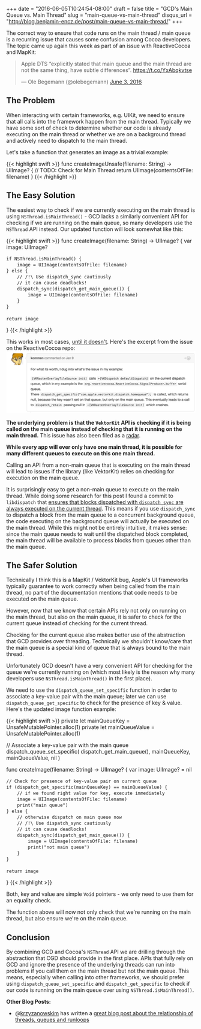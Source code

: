 +++
date = "2016-06-05T10:24:54-08:00"
draft = false
title = "GCD's Main Queue vs. Main Thread"
slug = "main-queue-vs-main-thread"
disqus_url = "http://blog.benjamin-encz.de/post/main-queue-vs-main-thread/"
+++

The correct way to ensure that code runs on the main thread / main queue is a recurring issue that causes some confusion among Cocoa developers. 
The topic came up again this week as part of an issue with ReactiveCocoa and MapKit: 

<blockquote class="twitter-tweet" data-lang="en"><p lang="en" dir="ltr">Apple DTS “explicitly stated that main queue and the main thread are not the same thing, have subtle differences”. <a href="https://t.co/YxAbqkvtse">https://t.co/YxAbqkvtse</a></p>&mdash; Ole Begemann (@olebegemann) <a href="https://twitter.com/olebegemann/status/738656134731599872">June 3, 2016</a></blockquote>
<script async src="//platform.twitter.com/widgets.js" charset="utf-8"></script>

<!--more-->

## The Problem

When interacting with certain frameworks, e.g. UIKit, we need to ensure that all calls into the framework happen from the main thread.
Typically we have some sort of check to determine whether our code is already executing on the main thread or whether we are on a background thread and actively need to dispatch to the main thread. 

Let's take a function that generates an image as a trivial example:

{{< highlight swift >}}
func createImageUnsafe(filename: String) -> UIImage? {
    // TODO: Check for Main Thread
    return UIImage(contentsOfFile: filename)
}
{{< /highlight >}}

## The Easy Solution

The easiest way to check if we are currently executing on the main thread is using `NSThread.isMainThread()` - GCD lacks a similarly convenient API for checking if we are running on the main queue, so many developers use the `NSThread` API instead. Our updated function will look somewhat like this:

{{< highlight swift >}}
func createImage(filename: String) -> UIImage? {
    var image: UIImage?

    if NSThread.isMainThread() {
        image = UIImage(contentsOfFile: filename)
    } else {
        // /!\ Use dispatch_sync cautiously
        // it can cause deadlocks!
        dispatch_sync(dispatch_get_main_queue()) {
            image = UIImage(contentsOfFile: filename)
        }
    }

    return image
}
{{< /highlight >}}

This works in most cases, [until it doesn't](https://github.com/ReactiveCocoa/ReactiveCocoa/issues/2635#issuecomment-170215083). Here's the excerpt from the issue on the ReactiveCocoa repo:
![](https://raw.githubusercontent.com/Ben-G/HugoBlog/master/public/assets/mainqueue-mainthread/rac_issue_queue_thread.png)

**The underlying problem is that the `VektorKit` API is checking if it is being called on the main queue instead of checking that it is running on the main thread.** This issue has also been filed as a [radar](http://www.openradar.me/24025596).

**While every app will ever only have one main thread, it is possible for many different queues to execute on this one main thread.**

Calling an API from a non-main queue that is executing on the main thread will lead to issues if the library (like VektorKit) relies on checking for execution on the main queue.

It is surprisingly easy to get a non-main queue to execute on the main thread. While doing some research for this post I found a commit to `libdispatch` that [ensures that blocks dispatched with `dispatch_sync` are always executed on the current thread](https://libdispatch.macosforge.org/trac/changeset/156). This means if you use `dispatch_sync` to dispatch a block from the main queue to a concurrent background queue, the code executing on the background queue will actually be executed on the main thread. While this might not be entirely intuitive, it makes sense: since the main queue needs to wait until the dispatched block completed, the main thread will be available to process blocks from queues other than the main queue.

## The Safer Solution

Technically I think this is a MapKit / VektorKit bug, Apple's UI frameworks typically guarantee to work correctly when being called from the main thread, no part of the documentation mentions that code needs to be executed on the main queue.

However, now that we know that certain APIs rely not only on running on the main thread, but also on the main queue, it is safer to check for the current queue instead of checking for the current thread.

Checking for the current queue also makes better use of the abstraction that GCD provides over threading. Technically we shouldn't know/care that the main queue is a special kind of queue that is always bound to the main thread.

Unfortunately GCD doesn't have a very convenient API for checking for the queue we're currently running on (which most likely is the reason why many developers use `NSThread.isMainThread()` in the first place).

We need to use the `dispatch_queue_set_specific` function in order to associate a key-value pair with the main queue; later we can use `dispatch_queue_get_specific` to check for the presence of key & value. Here's the updated image function example:

{{< highlight swift >}}
private let mainQueueKey = UnsafeMutablePointer<Void>.alloc(1)
private let mainQueueValue = UnsafeMutablePointer<Void>.alloc(1)

// Associate a key-value pair with the main queue
dispatch_queue_set_specific(
    dispatch_get_main_queue(), 
    mainQueueKey, 
    mainQueueValue, 
    nil
)

func createImage(filename: String) -> UIImage? {
    var image: UIImage? = nil

    // Check for presence of key-value pair on current queue
    if (dispatch_get_specific(mainQueueKey) == mainQueueValue) {
        // if we found right value for key, execute immediately
        image = UIImage(contentsOfFile: filename)
        print("main queue")
    } else {
        // otherwise dispatch on main queue now
        // /!\ Use dispatch_sync cautiously
        // it can cause deadlocks!
        dispatch_sync(dispatch_get_main_queue()) {
            image = UIImage(contentsOfFile: filename)
            print("not main queue")
        }
    }

    return image
}
{{< /highlight >}}

Both, key and value are simple `Void` pointers - we only need to use them for an equality check. 

The function above will now not only check that we're running on the main thread, but also ensure we're on the main queue.

## Conclusion

By combining GCD and Cocoa's `NSThread` API we are drilling through the abstraction that CGD should provide in the first place. APIs that fully rely on GCD and ignore the presence of the underlying threads can run into problems if you call them on the main thread but not the main queue. This means, especially when calling into other frameworks, we should prefer using `dispatch_queue_set_specific` and `dispatch_get_specific` to check if our code is running on the main queue over using `NSThread.isMainThread()`.

**Other Blog Posts:**

- @[krzyzanowskim](https://twitter.com/krzyzanowskim) has written a [great blog post about the relationship of threads, queues and runloops](http://blog.krzyzanowskim.com/2016/06/03/queues-are-not-bound-to-any-specific-thread/)
